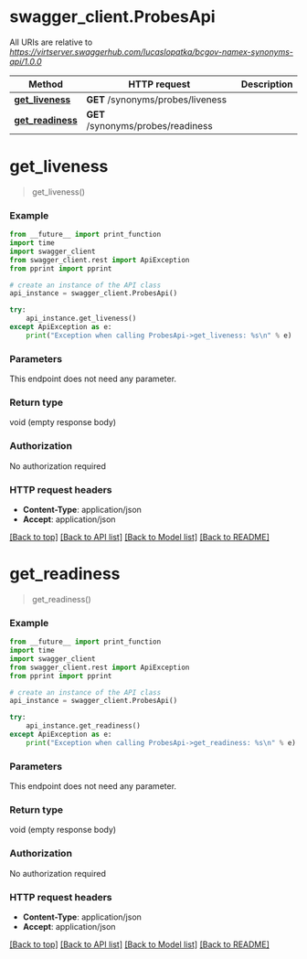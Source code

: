 # swagger_client.ProbesApi

All URIs are relative to *https://virtserver.swaggerhub.com/lucaslopatka/bcgov-namex-synonyms-api/1.0.0*

Method | HTTP request | Description
------------- | ------------- | -------------
[**get_liveness**](ProbesApi.md#get_liveness) | **GET** /synonyms/probes/liveness | 
[**get_readiness**](ProbesApi.md#get_readiness) | **GET** /synonyms/probes/readiness | 


# **get_liveness**
> get_liveness()



### Example
```python
from __future__ import print_function
import time
import swagger_client
from swagger_client.rest import ApiException
from pprint import pprint

# create an instance of the API class
api_instance = swagger_client.ProbesApi()

try:
    api_instance.get_liveness()
except ApiException as e:
    print("Exception when calling ProbesApi->get_liveness: %s\n" % e)
```

### Parameters
This endpoint does not need any parameter.

### Return type

void (empty response body)

### Authorization

No authorization required

### HTTP request headers

 - **Content-Type**: application/json
 - **Accept**: application/json

[[Back to top]](#) [[Back to API list]](../README.md#documentation-for-api-endpoints) [[Back to Model list]](../README.md#documentation-for-models) [[Back to README]](../README.md)

# **get_readiness**
> get_readiness()



### Example
```python
from __future__ import print_function
import time
import swagger_client
from swagger_client.rest import ApiException
from pprint import pprint

# create an instance of the API class
api_instance = swagger_client.ProbesApi()

try:
    api_instance.get_readiness()
except ApiException as e:
    print("Exception when calling ProbesApi->get_readiness: %s\n" % e)
```

### Parameters
This endpoint does not need any parameter.

### Return type

void (empty response body)

### Authorization

No authorization required

### HTTP request headers

 - **Content-Type**: application/json
 - **Accept**: application/json

[[Back to top]](#) [[Back to API list]](../README.md#documentation-for-api-endpoints) [[Back to Model list]](../README.md#documentation-for-models) [[Back to README]](../README.md)

